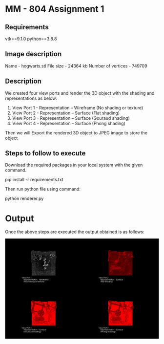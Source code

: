 # MM - 804 Assignment 1

## Requirements
vtk==9.1.0
python==3.8.8

## Image description
Name - hogwarts.stl
File size - 24364 kb
Number of vertices - 749709

## Description
We created four view ports and render the 3D object with the shading and representations as below:

1) View Port 1 - Representation – Wireframe (No shading or texture)
2) View Port 2 - Representation – Surface (Flat shading)
3) View Port 3 - Representation – Surface (Gouraud shading)
4) View Port 4 - Representation – Surface (Phong shading)

Then we will Export the rendered 3D object to JPEG image to store the object

## Steps to follow to execute
Download the required packages in your local system with the given command.

pip install -r requirements.txt

Then run python file using command:

python renderer.py

# Output
Once the above steps are executed the output obtained is as follows:

![Screenshot](output.png)